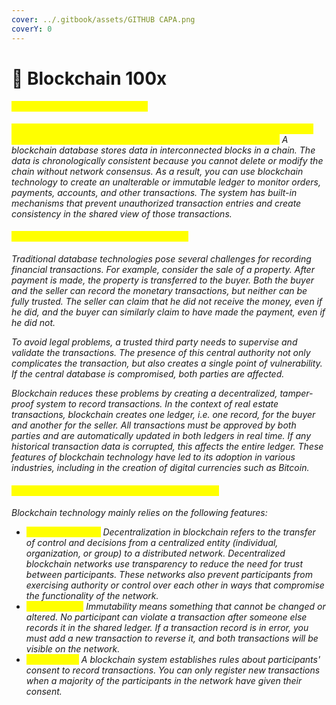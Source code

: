 ```yaml
---
cover: ../.gitbook/assets/GITHUB CAPA.png
coverY: 0
---
```


# 🔰 Blockchain 100x

#### <mark style="color:yellow;">What is blockchain technology?</mark>&#x20;

_<mark style="color:yellow;">Blockchain technology is an advanced database engine that enables the transparent sharing of information across a company's network.</mark> A blockchain database stores data in interconnected blocks in a chain. The data is chronologically consistent because you cannot delete or modify the chain without network consensus. As a result, you can use blockchain technology to create an unalterable or immutable ledger to monitor orders, payments, accounts, and other transactions. The system has built-in mechanisms that prevent unauthorized transaction entries and create consistency in the shared view of those transactions._

#### <mark style="color:yellow;">Why is blockchain technology important?</mark>&#x20;

_Traditional database technologies pose several challenges for recording financial transactions. For example, consider the sale of a property. After payment is made, the property is transferred to the buyer. Both the buyer and the seller can record the monetary transactions, but neither can be fully trusted. The seller can claim that he did not receive the money, even if he did, and the buyer can similarly claim to have made the payment, even if he did not._

_To avoid legal problems, a trusted third party needs to supervise and validate the transactions. The presence of this central authority not only complicates the transaction, but also creates a single point of vulnerability. If the central database is compromised, both parties are affected._

_Blockchain reduces these problems by creating a decentralized, tamper-proof system to record transactions. In the context of real estate transactions, blockchain creates one ledger, i.e. one record, for the buyer and another for the seller. All transactions must be approved by both parties and are automatically updated in both ledgers in real time. If any historical transaction data is corrupted, this affects the entire ledger. These features of blockchain technology have led to its adoption in various industries, including in the creation of digital currencies such as Bitcoin._

#### <mark style="color:yellow;">What are the features of blockchain technology?</mark>&#x20;

_Blockchain technology mainly relies on the following features:_

* _<mark style="color:yellow;">Decentralization -</mark> Decentralization in blockchain refers to the transfer of control and decisions from a centralized entity (individual, organization, or group) to a distributed network. Decentralized blockchain networks use transparency to reduce the need for trust between participants. These networks also prevent participants from exercising authority or control over each other in ways that compromise the functionality of the network._
* _<mark style="color:yellow;">Immutability -</mark> Immutability means something that cannot be changed or altered. No participant can violate a transaction after someone else records it in the shared ledger. If a transaction record is in error, you must add a new transaction to reverse it, and both transactions will be visible on the network._
* _<mark style="color:yellow;">Consensus -</mark> A blockchain system establishes rules about participants' consent to record transactions. You can only register new transactions when a majority of the participants in the network have given their consent._
